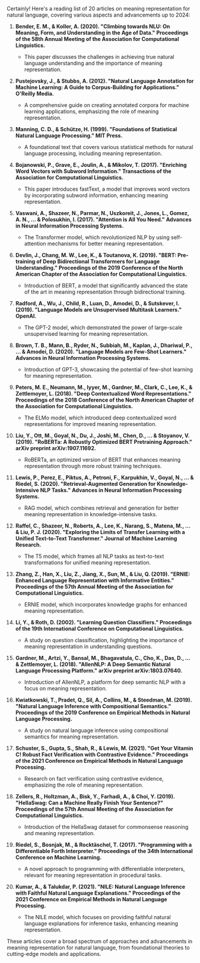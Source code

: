 Certainly! Here's a reading list of 20 articles on meaning representation for natural language, covering various aspects and advancements up to 2024:

1. **Bender, E. M., & Koller, A. (2020). "Climbing towards NLU: On Meaning, Form, and Understanding in the Age of Data." Proceedings of the 58th Annual Meeting of the Association for Computational Linguistics.**
   - This paper discusses the challenges in achieving true natural language understanding and the importance of meaning representation.

2. **Pustejovsky, J., & Stubbs, A. (2012). "Natural Language Annotation for Machine Learning: A Guide to Corpus-Building for Applications." O'Reilly Media.**
   - A comprehensive guide on creating annotated corpora for machine learning applications, emphasizing the role of meaning representation.

3. **Manning, C. D., & Schütze, H. (1999). "Foundations of Statistical Natural Language Processing." MIT Press.**
   - A foundational text that covers various statistical methods for natural language processing, including meaning representation.

4. **Bojanowski, P., Grave, E., Joulin, A., & Mikolov, T. (2017). "Enriching Word Vectors with Subword Information." Transactions of the Association for Computational Linguistics.**
   - This paper introduces fastText, a model that improves word vectors by incorporating subword information, enhancing meaning representation.

5. **Vaswani, A., Shazeer, N., Parmar, N., Uszkoreit, J., Jones, L., Gomez, A. N., ... & Polosukhin, I. (2017). "Attention is All You Need." Advances in Neural Information Processing Systems.**
   - The Transformer model, which revolutionized NLP by using self-attention mechanisms for better meaning representation.

6. **Devlin, J., Chang, M. W., Lee, K., & Toutanova, K. (2019). "BERT: Pre-training of Deep Bidirectional Transformers for Language Understanding." Proceedings of the 2019 Conference of the North American Chapter of the Association for Computational Linguistics.**
   - Introduction of BERT, a model that significantly advanced the state of the art in meaning representation through bidirectional training.

7. **Radford, A., Wu, J., Child, R., Luan, D., Amodei, D., & Sutskever, I. (2019). "Language Models are Unsupervised Multitask Learners." OpenAI.**
   - The GPT-2 model, which demonstrated the power of large-scale unsupervised learning for meaning representation.

8. **Brown, T. B., Mann, B., Ryder, N., Subbiah, M., Kaplan, J., Dhariwal, P., ... & Amodei, D. (2020). "Language Models are Few-Shot Learners." Advances in Neural Information Processing Systems.**
   - Introduction of GPT-3, showcasing the potential of few-shot learning for meaning representation.

9. **Peters, M. E., Neumann, M., Iyyer, M., Gardner, M., Clark, C., Lee, K., & Zettlemoyer, L. (2018). "Deep Contextualized Word Representations." Proceedings of the 2018 Conference of the North American Chapter of the Association for Computational Linguistics.**
   - The ELMo model, which introduced deep contextualized word representations for improved meaning representation.

10. **Liu, Y., Ott, M., Goyal, N., Du, J., Joshi, M., Chen, D., ... & Stoyanov, V. (2019). "RoBERTa: A Robustly Optimized BERT Pretraining Approach." arXiv preprint arXiv:1907.11692.**
    - RoBERTa, an optimized version of BERT that enhances meaning representation through more robust training techniques.

11. **Lewis, P., Perez, E., Piktus, A., Petroni, F., Karpukhin, V., Goyal, N., ... & Riedel, S. (2020). "Retrieval-Augmented Generation for Knowledge-Intensive NLP Tasks." Advances in Neural Information Processing Systems.**
    - RAG model, which combines retrieval and generation for better meaning representation in knowledge-intensive tasks.

12. **Raffel, C., Shazeer, N., Roberts, A., Lee, K., Narang, S., Matena, M., ... & Liu, P. J. (2020). "Exploring the Limits of Transfer Learning with a Unified Text-to-Text Transformer." Journal of Machine Learning Research.**
    - The T5 model, which frames all NLP tasks as text-to-text transformations for unified meaning representation.

13. **Zhang, Z., Han, X., Liu, Z., Jiang, X., Sun, M., & Liu, Q. (2019). "ERNIE: Enhanced Language Representation with Informative Entities." Proceedings of the 57th Annual Meeting of the Association for Computational Linguistics.**
    - ERNIE model, which incorporates knowledge graphs for enhanced meaning representation.

14. **Li, Y., & Roth, D. (2002). "Learning Question Classifiers." Proceedings of the 19th International Conference on Computational Linguistics.**
    - A study on question classification, highlighting the importance of meaning representation in understanding questions.

15. **Gardner, M., Artzi, Y., Bansal, M., Bhagavatula, C., Cho, K., Das, D., ... & Zettlemoyer, L. (2018). "AllenNLP: A Deep Semantic Natural Language Processing Platform." arXiv preprint arXiv:1803.07640.**
    - Introduction of AllenNLP, a platform for deep semantic NLP with a focus on meaning representation.

16. **Kwiatkowski, T., Pradet, Q., Sil, A., Collins, M., & Steedman, M. (2019). "Natural Language Inference with Compositional Semantics." Proceedings of the 2019 Conference on Empirical Methods in Natural Language Processing.**
    - A study on natural language inference using compositional semantics for meaning representation.

17. **Schuster, S., Gupta, S., Shah, R., & Lewis, M. (2021). "Get Your Vitamin C! Robust Fact Verification with Contrastive Evidence." Proceedings of the 2021 Conference on Empirical Methods in Natural Language Processing.**
    - Research on fact verification using contrastive evidence, emphasizing the role of meaning representation.

18. **Zellers, R., Holtzman, A., Bisk, Y., Farhadi, A., & Choi, Y. (2019). "HellaSwag: Can a Machine Really Finish Your Sentence?" Proceedings of the 57th Annual Meeting of the Association for Computational Linguistics.**
    - Introduction of the HellaSwag dataset for commonsense reasoning and meaning representation.

19. **Riedel, S., Bosnjak, M., & Rocktäschel, T. (2017). "Programming with a Differentiable Forth Interpreter." Proceedings of the 34th International Conference on Machine Learning.**
    - A novel approach to programming with differentiable interpreters, relevant for meaning representation in procedural tasks.

20. **Kumar, A., & Talukdar, P. (2021). "NILE: Natural Language Inference with Faithful Natural Language Explanations." Proceedings of the 2021 Conference on Empirical Methods in Natural Language Processing.**
    - The NILE model, which focuses on providing faithful natural language explanations for inference tasks, enhancing meaning representation.

These articles cover a broad spectrum of approaches and advancements in meaning representation for natural language, from foundational theories to cutting-edge models and applications.